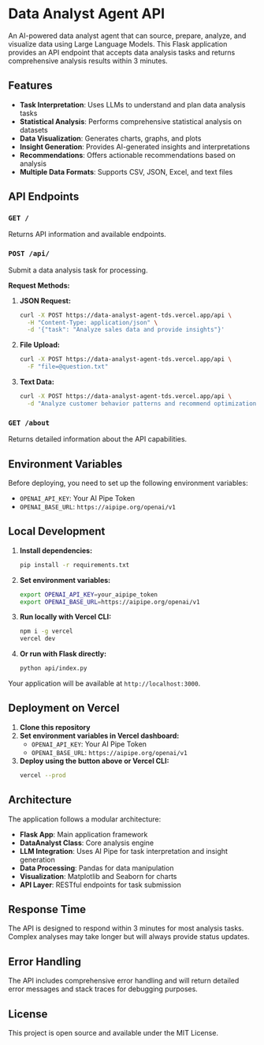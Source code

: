 # Data Analyst Agent API

An AI-powered data analyst agent that can source, prepare, analyze, and visualize data using Large Language Models. This Flask application provides an API endpoint that accepts data analysis tasks and returns comprehensive analysis results within 3 minutes.

## Features

- **Task Interpretation**: Uses LLMs to understand and plan data analysis tasks
- **Statistical Analysis**: Performs comprehensive statistical analysis on datasets
- **Data Visualization**: Generates charts, graphs, and plots
- **Insight Generation**: Provides AI-generated insights and interpretations
- **Recommendations**: Offers actionable recommendations based on analysis
- **Multiple Data Formats**: Supports CSV, JSON, Excel, and text files

## API Endpoints

### `GET /`
Returns API information and available endpoints.

### `POST /api/`
Submit a data analysis task for processing.

**Request Methods:**
1. **JSON Request:**
   ```bash
   curl -X POST https://data-analyst-agent-tds.vercel.app/api \
     -H "Content-Type: application/json" \
     -d '{"task": "Analyze sales data and provide insights"}'
   ```

2. **File Upload:**
   ```bash
   curl -X POST https://data-analyst-agent-tds.vercel.app/api \
     -F "file=@question.txt"
   ```

3. **Text Data:**
   ```bash
   curl -X POST https://data-analyst-agent-tds.vercel.app/api \
     -d "Analyze customer behavior patterns and recommend optimization strategies"
   ```

### `GET /about`
Returns detailed information about the API capabilities.

## Environment Variables

Before deploying, you need to set up the following environment variables:

- `OPENAI_API_KEY`: Your AI Pipe Token
- `OPENAI_BASE_URL`: `https://aipipe.org/openai/v1`

## Local Development

1. **Install dependencies:**
   ```bash
   pip install -r requirements.txt
   ```

2. **Set environment variables:**
   ```bash
   export OPENAI_API_KEY=your_aipipe_token
   export OPENAI_BASE_URL=https://aipipe.org/openai/v1
   ```

3. **Run locally with Vercel CLI:**
   ```bash
   npm i -g vercel
   vercel dev
   ```

4. **Or run with Flask directly:**
   ```bash
   python api/index.py
   ```

Your application will be available at `http://localhost:3000`.

## Deployment on Vercel

1. **Clone this repository**
2. **Set environment variables in Vercel dashboard:**
   - `OPENAI_API_KEY`: Your AI Pipe Token
   - `OPENAI_BASE_URL`: `https://aipipe.org/openai/v1`
3. **Deploy using the button above or Vercel CLI:**
   ```bash
   vercel --prod
   ```

## Architecture

The application follows a modular architecture:

- **Flask App**: Main application framework
- **DataAnalyst Class**: Core analysis engine
- **LLM Integration**: Uses AI Pipe for task interpretation and insight generation
- **Data Processing**: Pandas for data manipulation
- **Visualization**: Matplotlib and Seaborn for charts
- **API Layer**: RESTful endpoints for task submission

## Response Time

The API is designed to respond within 3 minutes for most analysis tasks. Complex analyses may take longer but will always provide status updates.

## Error Handling

The API includes comprehensive error handling and will return detailed error messages and stack traces for debugging purposes.

## License

This project is open source and available under the MIT License.